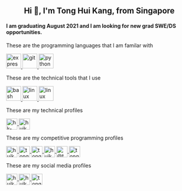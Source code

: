 <h2 align="center">Hi 👋, I'm Tong Hui Kang, from Singapore</h2>
<h4 align="left">I am graduating August 2021 and I am looking for new grad SWE/DS opportunities.</h4>


These are the programming languages that I am familar with

<p align="left">
  <a href="#">
    <img src="https://cdn.jsdelivr.net/npm/simple-icons@3.0.1/icons/javascript.svg" unselectable="on" alt="express" width="40" height="40"/>
  </a>
  <a href="#">
    <img src="https://cdn.jsdelivr.net/npm/simple-icons@3.0.1/icons/git.svg" unselectable="on" alt="git" width="40" height="40"/>
  </a>
  <a href="#">
    <img src="https://cdn.jsdelivr.net/npm/simple-icons@3.0.1/icons/python.svg" unselectable="on" alt="python" width="40" height="40"/>
  </a>
</p>


These are the technical tools that I use

<p align="left" style="pointer-events: none; user-select: none;">
  <a href="#">
    <img src="https://cdn.jsdelivr.net/npm/simple-icons@3.0.1/icons/gnubash.svg" unselectable="on" alt="bash" width="40" height="40"/>
  </a>
  <a href="#">
    <img src="https://cdn.jsdelivr.net/npm/simple-icons@3.0.1/icons/linux.svg" unselectable="on" alt="linux" width="40" height="40"/>
  </a>
  <a href="#">
    <img src="https://cdn.jsdelivr.net/npm/simple-icons@3.0.1/icons/apple.svg" unselectable="on" alt="linux" width="40" height="40"/>
  </a>
</p>


These are my technical profiles

<p align="left">
  <a href="https://stackoverflow.com/users/5894029/hk-tong" target="blank">
    <img align="center" src="https://cdn.jsdelivr.net/npm/simple-icons@3.0.1/icons/stackoverflow.svg" alt="hk-tong" height="30" width="30" />
  </a>
  <a href="https://kaggle.com/huikang" target="blank">
    <img align="center" src="https://cdn.jsdelivr.net/npm/simple-icons@3.0.1/icons/kaggle.svg" alt="huikang" height="30" width="30" />
  </a>
</p>


These are my competitive programming profiles

<p align="left">
  <a href="https://codeforces.com/profile/huikang" target="blank">
    <img align="center" src="https://cdn.jsdelivr.net/npm/simple-icons@3.0.1/icons/codeforces.svg" alt="huikang" height="30" width="30" />
  </a>
  <a href="https://www.leetcode.com/tonghuikang" target="blank">
    <img align="center" src="https://cdn.jsdelivr.net/npm/simple-icons@3.0.1/icons/leetcode.svg" alt="tonghuikang" height="30" width="30" />
  </a>
  <a href="https://www.topcoder.com/members/tonghuikang" target="blank">
    <img align="center" src="https://cdn.jsdelivr.net/npm/simple-icons@3.0.1/icons/topcoder.svg" alt="tonghuikang" height="30" width="30" />
  </a>
  <a href="https://www.hackerrank.com/huikang_tong" target="blank">
    <img align="center" src="https://cdn.jsdelivr.net/npm/simple-icons@3.0.1/icons/hackerrank.svg" alt="huikang_tong" height="30" width="30" />
  </a>
  <a href="https://www.hackerearth.com/@tonghuikang" target="blank">
    <img align="center" src="https://cdn.jsdelivr.net/npm/simple-icons@3.0.1/icons/hackerearth.svg" alt="@tonghuikang" height="30" width="30" />
  </a>
  <a href="https://www.codechef.com/users/tonghuikang" target="blank">
    <img align="center" src="https://cdn.jsdelivr.net/npm/simple-icons@3.1.0/icons/codechef.svg" alt="tonghuikang" height="30" width="30" />
  </a>
</p>


These are my social media profiles

<p align="left">
  <a href="https://linkedin.com/in/huikang-tong" target="blank">
    <img align="center" src="https://cdn.jsdelivr.net/npm/simple-icons@3.0.1/icons/linkedin.svg" alt="huikang-tong" height="30" width="30" />
  </a>
  <a href="https://fb.com/huikang" target="blank">
    <img align="center" src="https://cdn.jsdelivr.net/npm/simple-icons@3.0.1/icons/facebook.svg" alt="huikang" height="30" width="30" />
  </a>
  <a href="https://instagram.com/tonghuikang" target="blank">
    <img align="center" src="https://cdn.jsdelivr.net/npm/simple-icons@3.0.1/icons/instagram.svg" alt="tonghuikang" height="30" width="30" />
  </a>
</p>
